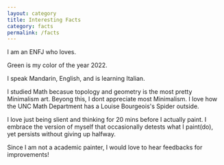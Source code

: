 ```yaml
---
layout: category
title: Interesting Facts
category: facts
permalink: /facts
---
```


I am an ENFJ who loves. 

Green is my color of the year 2022. 

I speak Mandarin, English, and is learning Italian. 

I studied Math becasue topology and geometry is the most pretty Minimalism art. Beyong this, I dont appreciate most Minimalism. I love how the UNC Math Department has a Louise Bourgeois's Spider outside. 

I love just being slient and thinking for 20 mins before I actually paint. I embrace the version of myself that occasionally detests what I paint(do), yet persists without giving up halfway. 

Since I am not a academic painter, I would love to hear feedbacks for improvements! 


